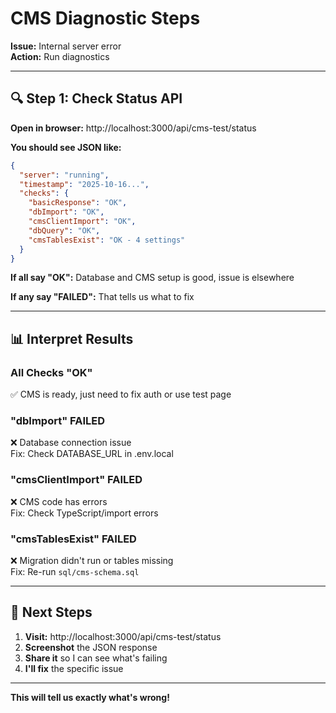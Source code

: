 # CMS Diagnostic Steps

**Issue:** Internal server error  
**Action:** Run diagnostics

---

## 🔍 Step 1: Check Status API

**Open in browser:** http://localhost:3000/api/cms-test/status

**You should see JSON like:**
```json
{
  "server": "running",
  "timestamp": "2025-10-16...",
  "checks": {
    "basicResponse": "OK",
    "dbImport": "OK",
    "cmsClientImport": "OK",  
    "dbQuery": "OK",
    "cmsTablesExist": "OK - 4 settings"
  }
}
```

**If all say "OK":** Database and CMS setup is good, issue is elsewhere

**If any say "FAILED":** That tells us what to fix

---

## 📊 Interpret Results

### All Checks "OK"
✅ CMS is ready, just need to fix auth or use test page

### "dbImport" FAILED
❌ Database connection issue  
Fix: Check DATABASE_URL in .env.local

### "cmsClientImport" FAILED
❌ CMS code has errors  
Fix: Check TypeScript/import errors

### "cmsTablesExist" FAILED
❌ Migration didn't run or tables missing  
Fix: Re-run `sql/cms-schema.sql`

---

## 🚀 Next Steps

1. **Visit:** http://localhost:3000/api/cms-test/status
2. **Screenshot** the JSON response
3. **Share it** so I can see what's failing
4. **I'll fix** the specific issue

---

**This will tell us exactly what's wrong!**

